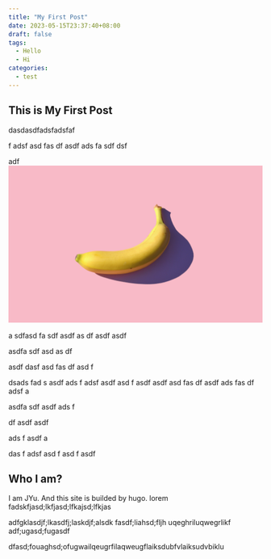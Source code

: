 ```yaml
---
title: "My First Post"
date: 2023-05-15T23:37:40+08:00
draft: false
tags:
  - Hello
  - Hi
categories:
  - test 
---
```


## This is My First Post
dasdasdfadsfadsfaf

f
adsf
asd
fas
df
asdf
ads
fa
sdf
dsf


adf
![image](image1.png)

a
sdfasd
fa
sdf
asdf
as
df
asdf
asdf




asdfa
sdf
asd
as
df


asdf
dasf
asd
fas
df
asd
f


dsads
fad
s
asdf
ads
f
adsf
asdf
asd
f
asdf
asdf
asd
fas
df
asdf
ads
fas
df
adsf
a




asdfa
sdf
asdf
ads
f


df
asdf
asdf

ads
f
asdf
a


das
f
adsf
asd
f
asd
f
asdf
## Who I am?
I am JYu. And this site is builded by hugo.
lorem fadskfjasd;lkfjasd;lfkajsd;lfkjas

adfgklasdjf;lkasdfj;laskdjf;alsdk
fasdf;liahsd;fljh
uqeghriluqwegrlikf
adf;ugasd;fugasdf

dfasd;fouaghsd;ofugwailqeugrfilaqweugflaiksdubfvlaiksudvbiklu